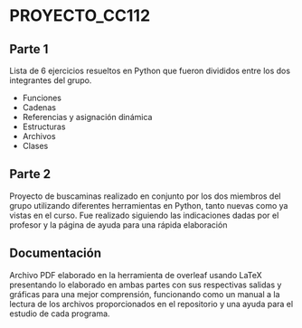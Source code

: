# PROYECTO_CC112

## Parte 1
Lista de 6 ejercicios resueltos en Python que fueron divididos entre los dos integrantes del grupo.
- Funciones
- Cadenas
- Referencias y asignación dinámica
- Estructuras
- Archivos
- Clases

## Parte 2
Proyecto de buscaminas realizado en conjunto por los dos miembros del grupo utilizando diferentes herramientas en Python, tanto nuevas como ya vistas en el curso. Fue realizado siguiendo las indicaciones dadas por el profesor y la página de ayuda para una rápida elaboración

## Documentación
Archivo PDF elaborado en la herramienta de overleaf usando LaTeX presentando lo elaborado en ambas partes con sus respectivas salidas y gráficas para una mejor comprensión, funcionando como un manual a la lectura de los archivos proporcionados en el repositorio y una ayuda para el estudio de cada programa. 

